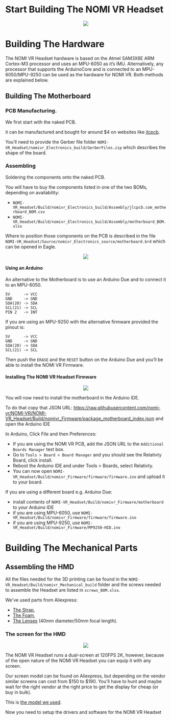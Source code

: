 # Start Building The NOMI VR Headset
<p align="center"> <img src="resources/img/open.jpg"> </p>

# Building The Hardware
The NOMI VR Headset hardware is based on the Atmel SAM3X8E ARM Cortex-M3 processor and uses an MPU-6050 as it’s IMU.
Alternatively, any processor that supports the ArduinoCore and is connected to an MPU-6050/MPU-9250 can be used as the hardware for NOMI VR. Both methods are explained below.

## Building The Motherboard
### PCB Manufacturing.

We first start with the naked PCB.

it can be manufactured and bought for around $4 on websites like <a href="https://jlcpcb.com/">jlcpcb</a>.

You’ll need to provide the Gerber file folder `NOMI-VR_Headset/nomivr_Electronics_build/GerberFiles.zip` which describes the shape of the board.


### Assembling

Soldering the components onto the naked PCB. 

You will have to buy the components listed in one of the two BOMs, depending on availability:
- `NOMI-VR_Headset/Build/nomivr_Electronics_build/Assembly/jlcpcb.com_motherboard_BOM.csv` 
- `NOMI-VR_Headset/Build/nomivr_Electronics_build/Assembly/motherboard_BOM.xlsx`

Where to position those components on the PCB is described in the file `NOMI-VR_Headset/Source/nomivr_Electronics_source/motherboard.brd` which can be opened in Eagle.

<p align="center"> <img src="resources/img/motherboard.jpg"> </p>

#### Using an Arduino

An alternative to the Motherboard is to use an Arduino Due and to connect it to an MPU-6050.
```
5V      -> VCC  
GND     -> GND  
SDA(20) -> SDA  
SCL(21) -> SCL  
PIN 2   -> INT  
```

If you are using an MPU-9250 with the alternative firmware provided the pinout is:

```
5V      -> VCC  
GND     -> GND  
SDA(20) -> SDA  
SCL(21) -> SCL   
```

Then push the `ERASE` and the `RESET` button on the Arduino Due and you’ll be able to install the NOMI VR Firmware.

#### Installing The NOMI VR Headset Firmware

<p align="center"> <img src="resources/img/cards.jpg"> </p>
You will now need to install the motherboard in the Arduino IDE. 

To do that copy that JSON URL: https://raw.githubusercontent.com/nomi-vr/NOMI-VR/NOMI-VR_Headset/Build/nomivr_Firmware/package_motherboard_index.json and open the Arduino IDE

In Arduino, Click File and then Preferences:

- If you are using the NOMI VR PCB, add the JSON URL to the `Additional Boards Manager` text box.
- Go to `Tools > Board > Board Manager` and you should see the Relativty Board, click install.
- Reboot the Arduino IDE and under Tools > Boards, select Relativty.
- You can now open `NOMI-VR_Headset/Build/nomivr_Firmware/firmware/firmware.ino` and upload it to your board.

If you are using a different board e.g. Arduino Due:

- install contents of `NOMI-VR_Headset/Build/nomivr_Firmware/motherboard` to your Arduino IDE
- if you are using MPU-6050, use `NOMI-VR_Headset/Build/nomivr_Firmware/firmware/firmware.ino`
- if you are using MPU-9250, use `NOMI-VR_Headset/Build/nomivr_Firmware/MP9250-HID.ino`



# Building The Mechanical Parts

## Assembling the HMD

All the files needed for the 3D printing can be found in the `NOMI-VR_Headset/Build/nomivr_Mechanical_build` folder and the screws needed to assemble the Headset are listed in `screws_BOM.xlsx`.

We've used parts from Aliexpress:

- <a href="https://www.aliexpress.com/item/33058848848.html">The Strap</a>, 
- <a href="https://www.aliexpress.com/item/4000199486058.html">The Foam</a>,
- <a href="https://www.aliexpress.com/item/33029909783.html">The Lenses</a> (40mm diameter/50mm focal length).

### The screen for the HMD
<p align="center"> <img src="resources/img/display.jpg"> </p>

The NOMI VR Headset runs a dual-screen at 120FPS 2K, however, because of the open nature of the NOMI VR Headset you can equip it with any screen.

Our screen model can be found on Aliexpress, but depending on the vendor similar screens can cost from $150 to $190. You'll have to hunt and maybe wait for the right vendor at the right price to get the display for cheap (or buy in bulk). 

This is [the model we used](https://www.aliexpress.com/item/32975198897.html).

Now you need to setup the drivers and software for the NOMI VR Headset
